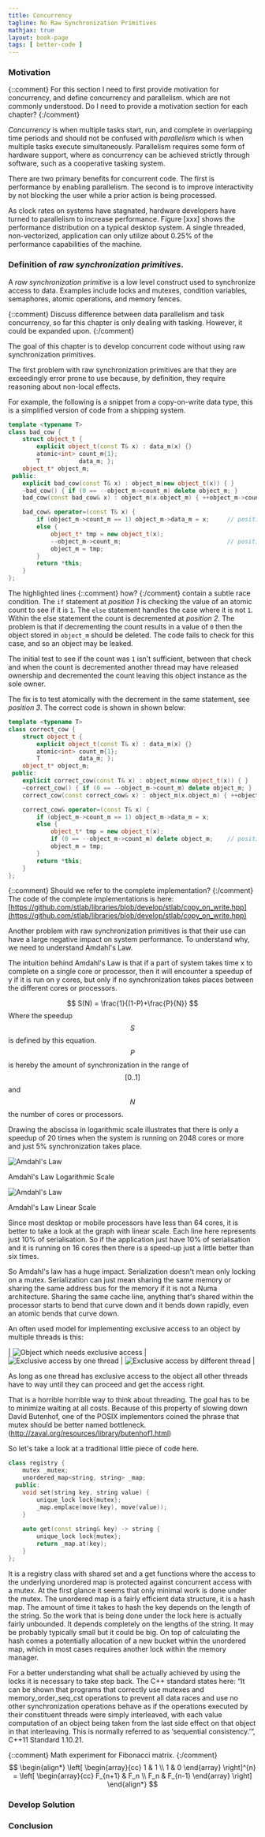 ```yaml
---
title: Concurrency
tagline: No Raw Synchronization Primitives
mathjax: true
layout: book-page
tags: [ better-code ]
---
```


### Motivation

{::comment}
For this section I need to first provide motivation for concurrency, and define concurrency and parallelism. which are not commonly understood. Do I need to provide a motivation section for each chapter?
{:/comment}

_Concurrency_ is when multiple tasks start, run, and complete in overlapping time periods and should not be confused with _parallelism_ which is when multiple tasks execute simultaneously. Parallelism requires some form of hardware support, where as concurrency can be achieved strictly through software, such as a cooperative tasking system.

There are two primary benefits for concurrent code. The first is performance by enabling parallelism. The second is to improve interactivity by not blocking the user while a prior action is being processed.

As clock rates on systems have stagnated, hardware developers have turned to parallelism to increase performance. Figure [xxx] shows the performance distribution on a typical desktop system. A single threaded, non-vectorized, application can only utilize about 0.25% of the performance capabilities of the machine.

### Definition of _raw synchronization primitives_.

A _raw synchronization primitive_ is a low level construct used to synchronize access to data. Examples include locks and mutexes, condition variables, semaphores, atomic operations, and memory fences.

{::comment} Discuss difference between data parallelism and task concurrency, so far this chapter is only dealing with tasking. However, it could be expanded upon. {:/comment}

The goal of this chapter is to develop concurrent code without using raw synchronization primitives.

The first problem with raw synchronization primitives are that they are exceedingly error prone to use because, by definition, they require reasoning about non-local effects.

For example, the following is a snippet from a copy-on-write data type, this is a simplified version of code from a shipping system. 

~~~c++
template <typename T>
class bad_cow {
    struct object_t {
        explicit object_t(const T& x) : data_m(x) {}
        atomic<int> count_m{1};
        T           data_m; };
    object_t* object_m;
 public:
    explicit bad_cow(const T& x) : object_m(new object_t(x)) { }
    ~bad_cow() { if (0 == --object_m->count_m) delete object_m; }
    bad_cow(const bad_cow& x) : object_m(x.object_m) { ++object_m->count_m; }

    bad_cow& operator=(const T& x) {
        if (object_m->count_m == 1) object_m->data_m = x;     // position 1
        else {
            object_t* tmp = new object_t(x);
            --object_m->count_m;                              // position 2
            object_m = tmp;
        }
        return *this;
    }
};
~~~

The highlighted lines {::comment} how? {:/comment} contain a subtle race condition. The `if` statement at _position 1_ is checking the value of an atomic count to see if it is `1`. The `else` statement handles the case where it is not `1`. Within the else statement the count is decremented at _position 2_. The problem is that if decrementing the count results in a value of `0` then the object stored in `object_m` should be deleted. The code fails to check for this case, and so an object may be leaked.

The initial test to see if the count was `1` isn't sufficient, between that check and when the count is decremented another thread may have released ownership and decremented the count leaving this object instance as the sole owner.

The fix is to test atomically with the decrement in the same statement, see _position 3_. The correct code is shown in shown below:

~~~c++
template <typename T>
class correct_cow {
    struct object_t {
        explicit object_t(const T& x) : data_m(x) {}
        atomic<int> count_m{1};
        T           data_m; };
    object_t* object_m;
 public:
    explicit correct_cow(const T& x) : object_m(new object_t(x)) { }
    ~correct_cow() { if (0 == --object_m->count_m) delete object_m; }
    correct_cow(const correct_cow& x) : object_m(x.object_m) { ++object_m->count_m; }

    correct_cow& operator=(const T& x) {
        if (object_m->count_m == 1) object_m->data_m = x;
        else {
            object_t* tmp = new object_t(x);
            if (0 == --object_m->count_m) delete object_m;    // position 3
            object_m = tmp;
        }
        return *this;
    }
};
~~~

{::comment} Should we refer to the complete implementation? {:/comment}
The code of the complete implementations is here: [https://github.com/stlab/libraries/blob/develop/stlab/copy_on_write.hpp](https://github.com/stlab/libraries/blob/develop/stlab/copy_on_write.hpp)

Another problem with raw synchronization primitives is that their use can have a large negative impact on system performance. To understand why, we need to understand Amdahl's Law.

The intuition behind Amdahl's Law is that if a part of system takes time x to complete on a single core or processor, then it will encounter a speedup of y if it is run on y cores, but only if no synchronization takes places between the different cores or processors. 

$$ S(N) = \frac{1}{(1-P)+\frac{P}{N}} $$
Where the speedup $$S$$ is defined by this equation. $$P$$ is hereby the amount of synchronization in the range of $$[0 .. 1]$$ and $$N$$ the number of cores or processors.

Drawing the abscissa in logarithmic scale illustrates that there is only a speedup of 20 times when the system is running on 2048 cores or more and just 5% synchronization takes place.

![Amdahl's Law](figures/amdahl_log.png) 

Amdahl's Law Logarithmic Scale

![Amdahl's Law](figures/amdahl_lin.png) 

Amdahl's Law Linear Scale

Since most desktop or mobile processors have less than 64 cores, it is better to take a look at the graph with linear scale. Each line here represents just 10% of serialisation. So if the application just have 10% of serialisation and it is running on 16 cores then there is a speed-up just a little better than six times. 

So Amdahl's law has a huge impact. Serialization doesn't mean only locking on a mutex. Serialization can just mean sharing the same memory or sharing the same address bus for the memory if it is not a Numa architecture. Sharing the same cache line, anything that's shared within the processor starts to bend that curve down and it bends down rapidly, even an atomic bends that curve down.

An often used model for implementing exclusive access to an object by multiple threads is this:

| ![Object which needs exclusive access](figures/TraditionalLock01.png) | ![Exclusive access by one thread](figures/TraditionalLock02.png) | ![Exclusive access by different thread](figures/TraditionalLock03.png) |

As long as one thread has exclusive access to the object all other threads have to way until they can proceed and get the access right. 

That is a horrible horrible way to think about threading. The goal has to be to minimize waiting at all costs. Because of this property of slowing down David Butenhof, one of the POSIX implementors coined the phrase that mutex should be better named bottleneck. (http://zaval.org/resources/library/butenhof1.html)


So let's take a look at a traditional little piece of code here. 
~~~C++
class registry {
    mutex _mutex;
    unordered_map<string, string> _map;
  public:
    void set(string key, string value) {
        unique_lock lock{mutex};
        _map.emplace(move(key), move(value));
    }
    
    auto get(const string& key) -> string {
        unique_lock lock{mutex};
        return _map.at(key);
    }
};
~~~

It is a registry class with shared set and a get functions where the access to the underlying unordered map is protected against concurrent access with a mutex. At the first glance it seems that only minimal work is done under the mutex. The unordered map is a fairly efficient data structure, it is a hash map. The amount of time it takes to hash the key depends on the length of the string. So the work that is being done under the lock here is actually fairly unbounded. It depends completely on the lengths of the string. It may be  probably typically small but it could be big. On top of calculating the hash comes a potentially allocation of a new bucket within the unordered map, which in most cases requires another lock within the memory manager.

For a better understanding what shall be actually achieved by using the locks it is necessary to take step back. The C++ standard states here: “It can be shown that programs that correctly use mutexes and memory_order_seq_cst operations to prevent all data races and use no other synchronization operations behave as if the operations executed by their constituent threads were simply interleaved, with each value computation of an object being taken from the last side effect on that object in that interleaving. This is normally referred to as ‘sequential consistency.’”, C++11 Standard 1.10.21.



{::comment}
Math experiment for Fibonacci matrix.
{:/comment}
$$
\begin{align*}
  \left[ \begin{array}{cc}
      1 & 1 \\
      1 & 0
    \end{array} \right]^{n} =
    \left[ \begin{array}{cc}
      F_{n+1} & F_n \\
      F_n & F_{n-1}
    \end{array} \right]
\end{align*}
$$

### Develop Solution

### Conclusion
